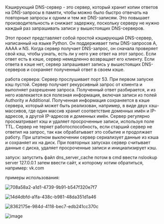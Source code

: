 Кэширующий DNS-сервер - это сервер, который хранит копии ответов на DNS-запросы в памяти, чтобы можно было быстро отвечать на повторные запросы к одним и тем же DNS-записям. 
Это повышает производительность и снижает задержку, поскольку серверу не нужно каждый раз запрашивать записи у вышестоящих DNS-серверов. 
 
Этот проект представляет собой простой кэширующий DNS-сервер, написанный на языке Python. Он поддерживает типы DNS-запросов A, AAAA и NS. 
Когда сервер получает DNS-запрос, он сначала проверяет свой кэш, чтобы узнать, есть ли у него уже ответ на этот запрос.
Если ответ есть в кэше, сервер немедленно возвращает его клиенту. 
Если ответа в кэше нет, сервер запрашивает запись у вышестоящих DNS-серверов и сохраняет полученный ответ в своем кэше.

работа сервера:
Сервер прослушивает порт 53.
При первом запуске кэш пустой.
Сервер получает рекурсивный запрос от клиента и выполняет разрешение запроса.
Полученный ответ разбирается, и из него извлекается вся полезная информация, включая записи из полей Authority и Additional.
Полученная информация сохраняется в кэше сервера, который может быть реализован, например, в виде двух хэш-массивов, где один массив хранит соответствие доменных имён и IP-адресов, а другой IP-адресов и доменных имён.
Сервер регулярно просматривает кэш и удаляет просроченные записи, используя поле TTL.
Сервер не теряет работоспособность, если старший сервер не ответил на запрос, так как обрабатывает это событие и продолжает работу.
При штатном выключении сервер сериализует данные из кэша и сохраняет их на диск.
При повторных запусках сервер считывает данные с диска, удаляет просроченные записи и инициализирует кэш.

запуск:
запустить файл dns_server_cache
потом в cmd ввести
nslookup
server 127.0.0.1
затем ввести сайт, к которому хотим обратиться, например: vk.com

примеры использования:

![708a58a2-a1d1-4739-9b91-b547f320e7f7](https://github.com/ALEXEY-PEREVOSHCHIKOV/cache_DNS_SERVER_/assets/114176011/c64fef5c-51f4-43ca-9228-0c561e4e9ca2)

![14d4dbfd-a1fa-438c-b981-48da351d1a46](https://github.com/ALEXEY-PEREVOSHCHIKOV/cache_DNS_SERVER_/assets/114176011/f39d7106-9c28-4269-a126-2a331f2d7069)

![8362175e-984d-4118-bec7-edb241cc370c](https://github.com/ALEXEY-PEREVOSHCHIKOV/cache_DNS_SERVER_/assets/114176011/49d3942c-34c3-4577-b004-82324da0370f)

![image](https://github.com/ALEXEY-PEREVOSHCHIKOV/cache_DNS_SERVER_/assets/114176011/3e10476d-7567-4198-b1bd-d0de0fe866a5)


